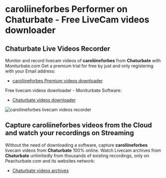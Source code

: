 # caroliineforbes Performer on Chaturbate - Free LiveCam videos downloader

## Chaturbate Live Videos Recorder

Monitor and record livecam videos of **caroliineforbes** from **Chaturbate** with Moniturbate.com
Get a premium trial for free by just and only registering with your Email address:
* [caroliineforbes Premium videos downloader](https://moniturbate.com/request-demo-licence-key.html)

Free livecam videos downloader - Moniturbate Software:
* [Chaturbate videos downloader](https://moniturbate.com/moniturbate-download-software.html)

![caroliineforbes livecam videos recorder](https://peachurnet.com/templates/moniturbate-software.png)


## Capture caroliineforbes videos from the Cloud and watch your recordings on Streaming

Without the need of downloading a software, capture **caroliineforbes** livecam videos from **Chaturbate** 100% online.
Watch Livecam archives from **Chaturbate** unlimitedly from thousands of existing recordings, only on Peachurbate.com and its websites network:
* [Chaturbate videos archives](https://peachurnet.com/)